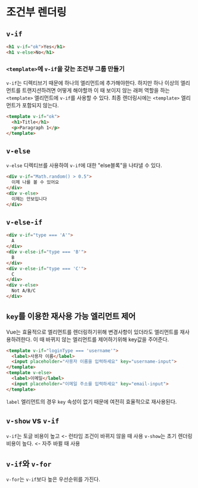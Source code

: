 # 조건부 렌더링

## `v-if`

```html
<h1 v-if="ok">Yes</h1>
<h1 v-else>No</h1>
```
### `<template>`에 `v-if`을 갖는 조건부 그룹 만들기

`v-if`는 디렉티브기 때문에 하나의 엘리먼트에 추가해야한다.
하지만 하나 이상의 엘리먼트를 트랜지션하려면 어떻게 해야할까
이 때 보이지 않는 래퍼 역할을 하는 `<template>` 엘리먼트에 `v-if`를 사용할 수 있다. 최종 렌더링시에는 `<template>` 엘리먼트가 포함되지 않는다.


```html
<template v-if="ok">
  <h1>Title</h1>
  <p>Paragraph 1</p>
</template>
```

## `v-else`

`v-else` 디렉티브를 사용하여 `v-if`에 대한 "else블록"을 나타낼 수 있다.

```html
<div v-if="Math.random() > 0.5">
  이제 나를 볼 수 있어요
</div>
<div v-else>
  이제는 안보입니다
</div>
```

## `v-else-if`

```html
<div v-if="type === 'A'">
  A
</div>
<div v-else-if="type === 'B'">
  B
</div>
<div v-else-if="type === 'C'">
  C
</div>
<div v-else>
  Not A/B/C
</div>
```

## `key`를 이용한 재사용 가능 엘리먼트 제어

Vue는 효율적으로 엘리먼트를 렌더링하기위해 변경사항이 있더라도 엘리먼트를 재사용하려한다. 이 때 바뀌지 않는 엘리먼트를 제어하기위해 key값을 주어준다.

```html
<template v-if="loginType === 'username'">
  <label>사용자 이름</label>
  <input placeholder="사용자 이름을 입력하세요" key="username-input">
</template>
<template v-else>
  <label>이메일</label>
  <input placeholder="이메일 주소를 입력하세요" key="email-input">
</template>
```

`label` 엘리먼트의 경우 `key` 속성이 없기 때문에 여전히 효율적으로 재사용된다.

## `v-show` vs `v-if`

`v-if`는 토글 비용이 높고 <- 런타임 조건이 바뀌지 않을 때 사용
`v-show`는 초기 렌더링 비용이 높다. <- 자주 바뀔 때 사용

## `v-if`와 `v-for`

`v-for`는 `v-if`보다 높은 우선순위를 가진다.
